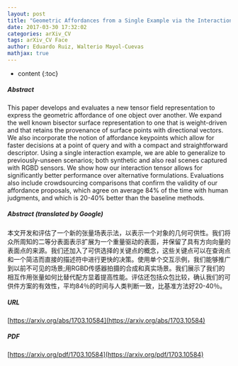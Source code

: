 ```yaml
---
layout: post
title: "Geometric Affordances from a Single Example via the Interaction Tensor"
date: 2017-03-30 17:32:02
categories: arXiv_CV
tags: arXiv_CV Face
author: Eduardo Ruiz, Walterio Mayol-Cuevas
mathjax: true
---
```


* content
{:toc}

##### Abstract
This paper develops and evaluates a new tensor field representation to express the geometric affordance of one object over another. We expand the well known bisector surface representation to one that is weight-driven and that retains the provenance of surface points with directional vectors. We also incorporate the notion of affordance keypoints which allow for faster decisions at a point of query and with a compact and straightforward descriptor. Using a single interaction example, we are able to generalize to previously-unseen scenarios; both synthetic and also real scenes captured with RGBD sensors. We show how our interaction tensor allows for significantly better performance over alternative formulations. Evaluations also include crowdsourcing comparisons that confirm the validity of our affordance proposals, which agree on average 84% of the time with human judgments, and which is 20-40% better than the baseline methods.

##### Abstract (translated by Google)
本文开发和评估了一个新的张量场表示法，以表示一个对象的几何可供性。我们将众所周知的二等分表面表示扩展为一个重量驱动的表面，并保留了具有方向向量的表面点的来源。我们还加入了可供选择的关键点的概念，这些关键点可以在查询点和一个简洁而直接的描述符中进行更快的决策。使用单个交互示例，我们能够推广到以前不可见的场景;用RGBD传感器拍摄的合成和真实场景。我们展示了我们的相互作用张量如何比替代配方显着提高性能。评估还包括众包比较，确认我们的可供件方案的有效性，平均84％的时间与人类判断一致，比基准方法好20-40％。

##### URL
[https://arxiv.org/abs/1703.10584](https://arxiv.org/abs/1703.10584)

##### PDF
[https://arxiv.org/pdf/1703.10584](https://arxiv.org/pdf/1703.10584)

